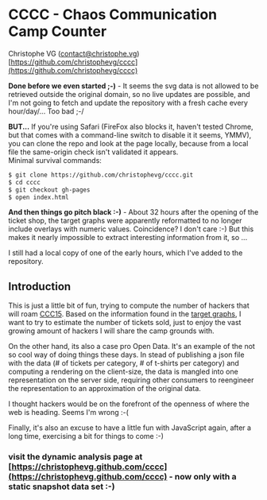 # CCCC - Chaos Communication Camp Counter

Christophe VG (<contact@christophe.vg>)  
[https://github.com/christophevg/cccc](https://github.com/christophevg/cccc)

**Done before we even started ;-)** - It seems the svg data is not allowed to be retrieved outside the original domain, so no live updates are possible, and I'm not going to fetch and update the repository with a fresh cache every hour/day/... Too bad ;-/
  
**BUT...** If you're using Safari (FireFox also blocks it, haven't tested Chrome, but that comes with a command-line switch to disable it it seems, YMMV), you can clone the repo and look at the page locally, because from a local file the same-origin check isn't validated it appears.  
Minimal survival commands:

```bash
$ git clone https://github.com/christophevg/cccc.git
$ cd cccc
$ git checkout gh-pages
$ open index.html
```
**And then things go pitch black :-)** - About 32 hours after the opening of the ticket shop, the target graphs were apparently reformatted to no longer include overlays with numeric values. Coincidence? I don't care :-) But this makes it nearly impossible to extract interesting information from it, so ...

I still had a local copy of one of the early hours, which I've added to the repository.

## Introduction

This is just a little bit of fun, trying to compute the number of hackers that
will roam <a href="https://events.ccc.de/camp/2015">CCC15</a>. Based on the
information found in the <a href="https://tickets.events.ccc.de/graph/">target
graphs</a>, I want to try to estimate the number of tickets sold, just to enjoy
the vast growing amount of hackers I will share the camp grounds with.
  
On the other hand, its also a case pro Open Data. It's an example of the not so
cool way of doing things these days. In stead of publishing a json file with
the data (# of tickets per category, # of t-shirts per category) and computing
a rendering on the client-size, the data is mangled into one representation on
the server side, requiring other consumers to reengineer the representation to
an approximation of the original data.
  
I thought hackers would be on the forefront of the openness of where the web is
heading. Seems I'm wrong :-(
  
Finally, it's also an excuse to have a little fun with JavaScript again, after
a long time, exercising a bit for things to come :-)

### visit the dynamic analysis page at [https://christophevg.github.com/cccc](https://christophevg.github.com/cccc) - now only with a static snapshot data set :-)
